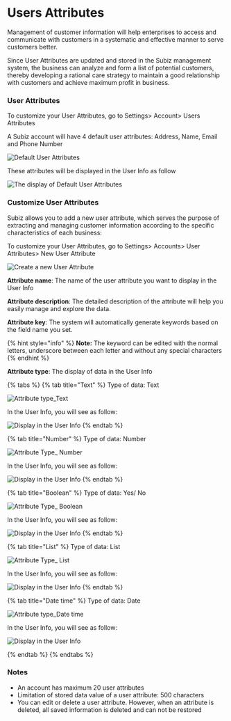 # Users Attributes

Management of customer information will help enterprises to access and communicate with customers in a systematic and effective manner to serve customers better.  
  
Since User Attributes are updated and stored in the Subiz management system, the business can analyze and form a list of potential customers, thereby developing a rational care strategy to maintain a good relationship with customers and achieve maximum profit in business.

### User Attributes

To customize your User Attributes, go to Settings&gt; Account&gt; Users Attributes  
  
A Subiz account will have 4 default user attributes: Address, Name, Email and Phone Number

![Default User Attributes](../../.gitbook/assets/default-user-field.png)

These attributes will be displayed in the User Info as follow

![The display of Default User Attributes](../../.gitbook/assets/default-user-fields-on-dashboard.png)

### Customize User Attributes

Subiz allows you to add a new user attribute, which serves the purpose of extracting and managing customer information according to the specific characteristics of each business:  
  
To customize your User Attributes, go to Settings&gt; Accounts&gt; User Attributes&gt; New User Attribute

![Create a new User Attribute](../../.gitbook/assets/custom-user-attributes.png)

**Attribute name**: The name of the user attribute you want to display in the User Info  
  
**Attribute description**: The detailed description of the attribute will help you easily manage and explore the data.  
  
**Attribute key**: The system will automatically generate keywords based on the field name you set.

{% hint style="info" %}
**Note:**  The keyword can be edited with the normal letters, underscore between each letter and  without any special characters
{% endhint %}

**Attribute type**:  The display of data in the User Info

{% tabs %}
{% tab title="Text" %}
Type of data: Text

![Attribute type\_Text](../../.gitbook/assets/attribute-type_text%20%282%29.png)

In the User Info, you will see as follow:

![Display in the User Info](../../.gitbook/assets/display_text%20%282%29.png)
{% endtab %}

{% tab title="Number" %}
Type of data: Number

![Attribute Type\_ Number](../../.gitbook/assets/attribute-type_-number.png)

In the User Info, you will see as follow:

![Display in the User Info](../../.gitbook/assets/display_number%20%281%29.png)
{% endtab %}

{% tab title="Boolean" %}
Type of data: Yes/ No

![Attribute Type\_ Boolean](../../.gitbook/assets/attribute_type_boolean.png)

In the User Info, you will see as follow:

![Display in the User Info](../../.gitbook/assets/display-on-visitor-information-3.png)
{% endtab %}

{% tab title="List" %}
Type of data: List

![Attribute Type\_ List](../../.gitbook/assets/attribute-type_list.png)

In the User Info, you will see as follow:

![Display in the User Info](../../.gitbook/assets/display-on-visitor-information-2.png)
{% endtab %}

{% tab title="Date time" %}
Type of data: Date

![Attribute type\_Date time](../../.gitbook/assets/attribute-type_date-time.png)

In the User Info, you will see as follow:

![Display in the User Info](../../.gitbook/assets/display-on-visitor-information_3.png)

  
{% endtab %}
{% endtabs %}

### Notes

* An account  has maximum 20 user attributes
* Limitation of stored data value of a user attribute: 500 characters
* You can edit or delete a user attribute. However, when an attribute is deleted, all saved information is deleted and can not be restored



